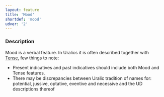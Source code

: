 ```yaml
---
layout: feature
title: 'Mood'
shortdef: 'mood'
udver: '2'
---
```


### Description

Mood is a verbal feature. In Uralics it is often described together with
[Tense](), few things to note:

* Present indicatives and past indicatives should include both Mood and Tense
  features.
* There may be discrepancies between Uralic tradition of names for: potential,
  jussive, optative, eventive and necessive and the UD descriptions thereof


<!-- Interlanguage links updated Út zář 29 20:23:09 CEST 2020 -->
